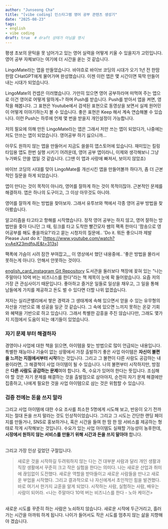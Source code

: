 ```yaml
---
author: "Junseong Cha"
title: "[vibe coding] 인스타그램 영어 공부 콘텐츠 생성기"
date: "2025-08-23"
tags: 
- english
- vibe coding
draft: true  # draft 상태가 아님을 명시
---
```


평생 초보의 문턱을 못 넘어가고 있는 영어 실력을 어떻게 키울 수 있을지가 고민입니다. 영어 공부 자체보다는 여기에 더 시간을 쏟는 것 같습니다.

LingoMate라는 앱을 만들었습니다. 바야흐로 바이브 코딩의 시대가 오기 1년 전 한땀 한땀 CHatGPT에게 물어가며 완성했습니다.
이젠 이런 앱은 몇 시간이면 뚝딱 만들어내는 시대가 되었습니다.

LingoMate의 컨셉은 이러했습니다. 가만히 있으면 영어 공부하라며 떠먹여 주는 앱으로 이건 영어로 어떻게 말하게~? 하며 Push를 받습니다.
Push를 받아서 앱을 켜면, 영작을 해봅니다.
그 표현은 Youtube에서 검색된 표현으로 동영상을 보면서 실제 원어민이 어떻게 이야기하는지 볼 수 있습니다.
좋은 표현은 Keep 해서 계속 연습해볼 수 있습니다.
이런 Push는 하루에 언제 몇 번을 받을지 개인설정이 가능합니다.

저의 필요에 의해 만든 LingoMate라는 앱은 그래서 저만 쓰는 앱이 되었다가, 나중에는 저도 안쓰는 앱이 되었습니다. 
영어공부 하기 싫으니까...

아무도 원하지 않는 앱을 만들어서 지금도 쓸쓸히 앱스토어에 있습니다.
재미있는 킬링 타임용 앱도 한번 실행 시키기 어려운데, 영어 공부 앱이라니, 이제와 생각해보니 그냥 누가봐도 안쓸 앱일 것 같습니다. (그땐 이 앱과 사랑에 빠져서, 보이지 않았죠)


바이브 코딩의 시대를 맞아 LingoMate를 개선시킨 앱을 만들어볼까 하다가, 좀 더 근본적인 질문을 하게 되었습니다.

앱이 만다는 것이 목적이 아니라, 영어를 잘하게 하는 것이 목적이잖아. 근본적인 문제를 해결하자. 앱은 하나의 도구이고, 그 이상 아무것도 아니야.

영어를 잘하게 하는 방법을 찾아보자. 그래서 유투브와 책에서 각종 영어 공부 방법을 찾아봤습니다.

알고리즘을 타고타고 항해를 시작했습니다. 정작 영어 공부는 하지 않고, 영어 잘하는 방법만을 좇아 다니던 그 때, 링크를 타고 도착한 빨간모자 쌤의 팩폭 한마디
'팜송으로 영어공부를 해도 좋을까요?'라고 묻는 시청자의 질문에..
'Do it. 뭐든 좋으니까 제발 Please Just do it.'
[https://www.youtube.com/watch?v=AeX23mdfqJE&t=313s]

팩폭에 가슴이 시려 잠깐 부여잡고,,, 
이 영상에서 했던 내용중에..
'좋은 방법을 몰라서 못하는게 아니다. 안해서 안못하는 것이다.


[english_card_instagram Git Repository](https://github.com/chajs226/english_card_instagram)
도서관을 둘러보다 책장에 꽂혀 있는 "나는 주말마다 10억 버는 비즈니스를 한다"라는 책 제목이 눈에 확 들어왔습니다. 요즘 저의 가장 큰 관심사이기 때문입니다. 좋아하고 즐거운 일들로 일상을 채우고, 그 일을 통해 남들에게 가치를 제공하고 돈도 벌 수 있다면 더할 나위 없겠습니다.

저자는 실리콘밸리에서 쌓은 경력과 그 생태계에 속해 있으면서 얻을 수 있는 유무형의 자산을 기반으로 꽤 성공을 일군 것 같습니다. 그 속에 있으면 느끼지 못하는 온갖 기회와 혜택을 기반으로 하고 있습니다. 그래서 특별한 감흥을 주진 않습니다만, 그래도 몇가지 지점에서 도움이 되는 얘기들이 있었습니다.

### 자기 문제 부터 해결하자
경영이나 사업에 대한 책을 읽으면, 아이템을 찾는 방법으로 많이 언급되는 내용입니다. 특별한 재능이나 기술이 없는 상황에서 가장 출발하기 좋은 사업 아이템은 **자신이 불편을 느끼는 지점에서부터 시작**하는 것입니다. 그리고 그 불편이 다른 사람도 공감하는 내용이라면, 그 해결책이 사업 아이템이 될 수 있습니다. 나의 불편부터 시작하지만, 방점은 **​다른 사람도 공감하는 문제**여야 합니다. 즉, 수요가 있어야 한다는 뜻입니다. 조심해야 할 것은 자기 문제를 해결하는 것을 출발점으로 삼아야지, 순전히 자기 문제 해결에만 집중하고, 나에게 필요한 것을 사업 아이템으로 삼는 것은 위험할 수 있습니다.

### 검증 전에는 돈을 쓰지 말라
그리고 사업 아이템에 대한 수요 조사를 최소한 5명에게 시도해 보고, 반응이 오기 전까지는 절대 돈을 쓰지 말라는 것도 인상적이었습니다. 그리고 그 시도는 간단한 랜딩 페이지를 만들거나, SNS로 홍보하거나, 혹은 시간을 들여 한 땀 한 땀 서비스를 제공하는 형태로 작게 시작해보는 것입니다. 수요가 있는 사업 아이템도 실패할 가능성이 농후한데, **시장에서 원하지 않는 서비스를 만들기 위해 시간과 돈을 쓰지 말아야** 합니다.

\
그리고 가장 인상 깊었던 구절입니다.

> 새로운 것을 시작하길 두려워하지 않는 다는 건  대부분 사람과 달리 개인 생활과 직장 생활에서 꾸준히 크고 작은 실험을 한다는 의미다. 나는 새로운 산업과 취미에 끊임없이 도전했다. 새로운 역할을 받아들이고 새로운 사람들을 만나고 새로운 부업을 시작했다. 그리고 결과적으로 나 자신에게서 초인적인 힘을 발견했다. 바로 여기서 한가지 교훈을 알게 되었다. 시작하는 사람, 실험하는 사람, 배우는 사람이 되어라. <나는 주말마다 10억 버는 비즈니스를 한다 - 노아 케이건>

\
새로운 시도를 꾸준히 하는 사람은 노쇠하지 않습니다. 새로운 시작에 두근거리고, 흘러가는 시간을 아까워 하게 됩니다. 나이가 들어서도 작은 시도를 멈추지 않는 삶을 지향해야 겠습니다.